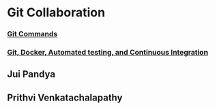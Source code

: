 # Git Collaboration

### [Git Commands](GitCommands.md)
### [Git, Docker, Automated testing, and Continuous Integration](Git_Docker_Automated_testing_and_Continuous_Integration.md)

## Jui Pandya
## Prithvi Venkatachalapathy

